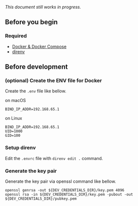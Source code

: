 _This document still works in progress._

## Before you begin

### Required

- [Docker & Docker Compose](https://www.docker.com)
- [direnv](https://github.com/direnv/direnv)

## Before development

### (optional) Create the ENV file for Docker

Create the `.env` file like bellow.

on macOS

```
BIND_IP_ADDR=192.168.65.1
```

on Linux

```
BIND_IP_ADDR=192.168.65.1
UID=1000
GID=100
```

### Setup direnv

Edit the `.envrc` file with `direnv edit .` command.

### Generate the key pair

Generate the key pair via openssl command like bellow.

```shellsession
openssl genrsa -out ${DEV_CREDENTIALS_DIR}/key.pem 4096
openssl rsa -in ${DEV_CREDENTIALS_DIR}/key.pem -pubout -out ${DEV_CREDENTIALS_DIR}/pubkey.pem
```
